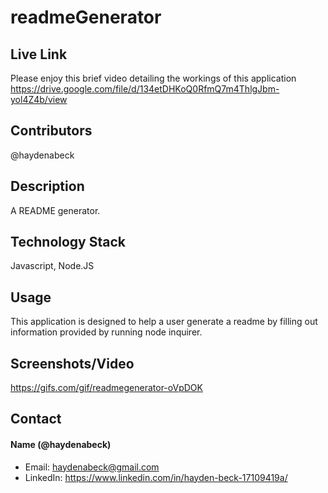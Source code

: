 # readmeGenerator

## Live Link
Please enjoy this brief video detailing the workings of this application
https://drive.google.com/file/d/134etDHKoQ0RfmQ7m4ThlgJbm-yol4Z4b/view

## Contributors 
@haydenabeck

## Description
A README generator.

## Technology Stack 
Javascript, Node.JS 

## Usage
This application is designed to help a user generate a readme by filling out information provided by running node inquirer. 


## Screenshots/Video
https://gifs.com/gif/readmegenerator-oVpDOK

## Contact 
#### Name (@haydenabeck)
* Email: [haydenabeck@gmail.com](haydenabeck@gmail.com)
* LinkedIn: https://www.linkedin.com/in/hayden-beck-17109419a/